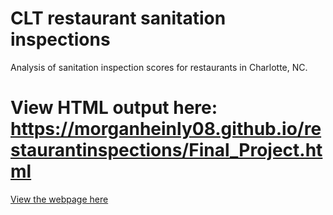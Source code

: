 # CLT restaurant sanitation inspections
Analysis of sanitation inspection scores for restaurants in Charlotte, NC.
# View HTML output here: https://morganheinly08.github.io/restaurantinspections/Final_Project.html
[View the webpage here](https://morganheinly08.github.io/restaurantinspections/Final_Project.html)

